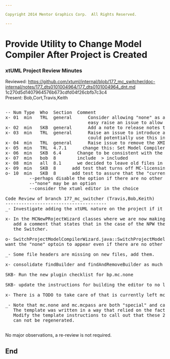 ```yaml
---

Copyright 2014 Mentor Graphics Corp.  All Rights Reserved.

---
```


# Provide Utility to Change Model Compiler After Project is Created
### xtUML Project Review Minutes

Reviewed:  https://github.com/xtuml/internal/blob/177_mc_switcher/doc-internal/notes/177_dts0101004964/177_dts0101004964_dnt.md
           1c270d5d1407964576b673cdfd04f26cbfb7c3c4  
Present:  Bob,Cort,Travis,Keith

<pre>

-- Num Type  Who  Section  Comment
x- 01  min   TRL  general      Consider allowing "none" as an option in the utility.  If it is not 
                               easy raise an issue to allow the user to select "none" otherwise do it.
x- 02  min   SKB  general      Add a note to release notes that tells user they must use this utility if using mc3020
x- 03  min   TRL  general      Raise an issue to introduce a MC-Java plugin (like our other MC plugins).  We
                               could potentially use this in our builds.
x- 04  min   TRL  general      Raise issue to remove the XMI plugin, or fix it.
x- 05  min   TRL  4.7.1      change this: Set Model Compiler
x- 06  min   SKB  6.4      Change to be consistent with the name change specified for 4.7.1
x- 07  min   bob  8        include  > included 
x- 08  min   all  8.1      we decided to leave old files in the .externalToolBuilders folder.  Add this info to the note
x- 09  min   SKB  8      add test that turns off MC-licensing and make sure that, that one doesn't show
o- 10  min   SKB  8      add test to assure that the "current" MC does not show up in the list:
         --perhaps disable the option if there are no other choices, or maybe allow the current MC to still be listed
         --"none" may be an option
         --consider the xtuml editor in the choice

Code Review of branch 177_mc_switcher (Travis,Bob,Keith)
--------------------------------------
_- Investigate adding the xtUML nature on the project if it is not already present when the switcher is run.
   
x- In the MCNewPRojectWizard classes where we are now making a call to "removeAllMCNatures" we should 
   add a comment that states that in the case of the NPW there will be no natures to remove the code is for 
   the Switcher.

o- SwitchProjectModelCompilerWizard.java::SwitchProjectModelCompilerWizard() - Account for the introduction of "none" as an option.  In the Editor we want "none" to be selected and no menu selection to appear, in the switched we 
want the "none" optoin to appear even if there are no other options.  To do this, remove the else if and change the "if (mcis.length > 1)" to always show the page (example: if (mcis.length >= 1))

_- Some file headers are missing on new files, add them.

x- consolidate findBuilder and findAndRemoveBuilder as much as possible

SKB- Run the new plugin checklist for bp.mc.none

SKB- update the instructions for building the editor to no longer leave the binary MC

x- There is a TODO to take care of that is currently left mc.none

_- Note that mc.none and mc.mcpass are both "special" and can't be blindly regenerted.
   The template was written in a way that relied on the fact that they could be recreated.
   Modify the template instructions to call out that these 2 have been "special cased" and 
   can not be regenerated.
   
</pre>
   
No major observations, a re-review is not required.


End
---
